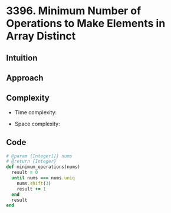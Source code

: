 # 3396. Minimum Number of Operations to Make Elements in Array Distinct

## Intuition

## Approach
<!-- Describe your approach to solving the problem. -->

## Complexity

- Time complexity:
<!-- Add your time complexity here, e.g. $$O(n)$$ -->

- Space complexity:
<!-- Add your space complexity here, e.g. $$O(n)$$ -->

## Code

```ruby
# @param {Integer[]} nums
# @return {Integer}
def minimum_operations(nums)
  result = 0
  until nums === nums.uniq
    nums.shift(3)
    result += 1
  end
  result
end
```
